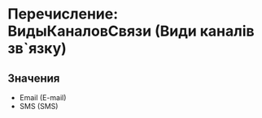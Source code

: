 ﻿# Перечисление: ВидыКаналовСвязи (Види каналів зв`язку)

## Значения

- Email (E-mail)
- SMS (SMS)


